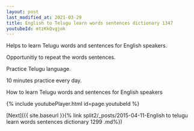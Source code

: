 ```yaml
---
layout: post
last_modified_at: 2021-03-29
title: English to Telugu learn words sentences dictionary 1347 
youtubeId: mtzKkQvgjok
---
```

 
 
Helps to learn Telugu words and sentences for English speakers.

Opportunitiy to repeat the words sentences. 

Practice Telugu language. 
 
10 minutes practice every day. 
 
How to learn Telugu words and sentences for English speakers 
 
{% include youtubePlayer.html id=page.youtubeId %}
 
 
[Next]({{ site.baseurl }}{% link  split2/_posts/2015-04-11-English to telugu learn words sentences dictionary 1299 .md%})
 

